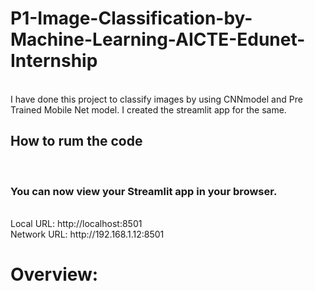 # P1-Image-Classification-by-Machine-Learning-AICTE-Edunet-Internship
<br>
I have done this project to classify images by using CNNmodel and Pre Trained Mobile Net model. I created the streamlit app for the same.
<br>
<h2>How to rum the code</h2>
<br>
<h3>You can now view your Streamlit app in your browser.</h3>
<br>
  Local URL: http://localhost:8501
  <br>
  Network URL: http://192.168.1.12:8501
<br>
<h1>Overview:</h1>
<br>
